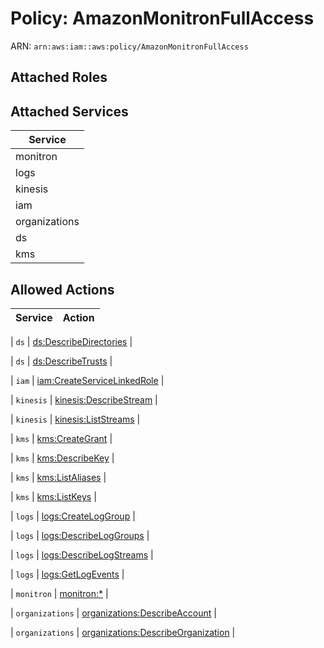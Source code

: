 # Policy: AmazonMonitronFullAccess

ARN: `arn:aws:iam::aws:policy/AmazonMonitronFullAccess`

## Attached Roles

## Attached Services

| Service |
|---------|
| monitron |
| logs |
| kinesis |
| iam |
| organizations |
| ds |
| kms |

## Allowed Actions

| Service | Action |
|:-------:|--------|

| `ds` | [ds:DescribeDirectories](../actions.md#ds:describedirectories) |

| `ds` | [ds:DescribeTrusts](../actions.md#ds:describetrusts) |

| `iam` | [iam:CreateServiceLinkedRole](../actions.md#iam:createservicelinkedrole) |

| `kinesis` | [kinesis:DescribeStream](../actions.md#kinesis:describestream) |

| `kinesis` | [kinesis:ListStreams](../actions.md#kinesis:liststreams) |

| `kms` | [kms:CreateGrant](../actions.md#kms:creategrant) |

| `kms` | [kms:DescribeKey](../actions.md#kms:describekey) |

| `kms` | [kms:ListAliases](../actions.md#kms:listaliases) |

| `kms` | [kms:ListKeys](../actions.md#kms:listkeys) |

| `logs` | [logs:CreateLogGroup](../actions.md#logs:createloggroup) |

| `logs` | [logs:DescribeLogGroups](../actions.md#logs:describeloggroups) |

| `logs` | [logs:DescribeLogStreams](../actions.md#logs:describelogstreams) |

| `logs` | [logs:GetLogEvents](../actions.md#logs:getlogevents) |

| `monitron` | [monitron:*](../actions.md#monitron:all) |

| `organizations` | [organizations:DescribeAccount](../actions.md#organizations:describeaccount) |

| `organizations` | [organizations:DescribeOrganization](../actions.md#organizations:describeorganization) |
